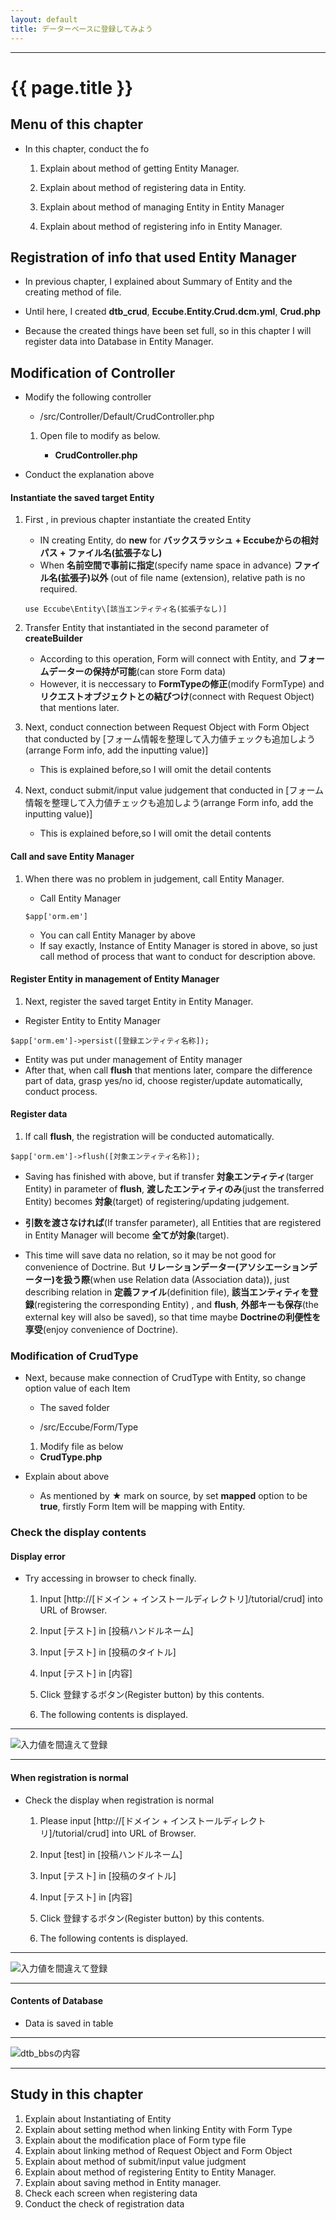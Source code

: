 ```yaml
---
layout: default
title: データーベースに登録してみよう
---
```


---

# {{ page.title }}

## Menu of this chapter

- In this chapter, conduct the fo
    1. Explain about method of getting Entity Manager.

    1. Explain about method of registering data in Entity.

    1. Explain about method of managing Entity in Entity Manager

    1. Explain about method of registering info in Entity Manager.

## Registration of info that used Entity Manager

- In previous chapter, I explained about Summary of Entity and the creating method of file.

- Until here, I created **dtb_crud**, **Eccube.Entity.Crud.dcm.yml**, **Crud.php**

- Because the created things have been set full, so in this chapter I will register data into Database in Entity Manager.

## Modification of Controller

- Modify the following controller
    - /src/Controller/Default/CrudController.php

    1. Open file to modify as below.

        - **CrudController.php**

<script src="http://gist-it.appspot.com/https://github.com/EC-CUBE/ec-cube.github.io/blob/master/Source/tutorial_9/CrudController_add_entity.php"></script>

<!--
```
<?php
/*
 * This file is part of EC-CUBE
 *
 * Copyright(c) 2000-2015 LOCKON CO.,LTD. All Rights Reserved.
 *
 * http://www.lockon.co.jp/
 *
 * This program is free software; you can redistribute it and/or
 * modify it under the terms of the GNU General Public License
 * as published by the Free Software Foundation; either version 2
 * of the License, or (at your option) any later version.
 *
 * This program is distributed in the hope that it will be useful,
 * but WITHOUT ANY WARRANTY; without even the implied warranty of
 * MERCHANTABILITY or FITNESS FOR A PARTICULAR PURPOSE.  See the
 * GNU General Public License for more details.
 *
 * You should have received a copy of the GNU General Public License
 * along with this program; if not, write to the Free Software
 * Foundation, Inc., 59 Temple Place - Suite 330, Boston, MA  02111-1307, USA.
 */


namespace Eccube\Controller\Tutorial;

use Eccube\Application;
use Eccube\Controller\AbstractController;
use Eccube\Entity\Crud;
use Symfony\Component\HttpFoundation\Request;

class CrudController extends AbstractController
{
    public function index(Application $app, Request $request)
    {
        // Crudエンティティをインスタンス化
        $Crud = new \Eccube\Entity\Crud(); ★前章で作成した、dtb_crud用のエンティティ(データモデルオブジェクト)をインスタンス化します。

        $builder = $app['form.factory']->createBuilder('crud', $Crud); ★ビルダーを取得する際に、第二引数にCrudのエンティティを渡します。

        $form = $builder->getForm();

        $form->handleRequest($request); ★リクエストオブジェクトとフォームオブジェクトを結びつける

        $message = array('default' => '');

        if ($form->isSubmitted() && $form->isValid()) {
            $message = array('success' => '入力値に問題はありません');
            $app['orm.em']->persist($Crud); ★エンティティマネージャーの管理下にCrudエンティティを登録します。
            $app['orm.em']->flush($Crud); ★エンティティマネージャーを通して、データーベースにエンティティの内容を登録します。
        } elseif($form->isSubmitted() && !$form->isValid()) {
            $message = array('error' => '入力値に誤りがあります');
        }

        return $app->render(
            'Tutorial/crud_top.twig',
            array(
                'message' => $message,
                'forms' => $forms->createView(),
            )
        );
    }
}
```
-->


- Conduct the explanation above

#### Instantiate the saved target Entity

1. First , in previous chapter instantiate the created Entity 
      - IN creating Entity, do **new** for **バックスラッシュ + Eccubeからの相対パス + ファイル名(拡張子なし)**
      - When **名前空間で事前に指定**(specify name space in advance) **ファイル名(拡張子)以外** (out of file name (extension), relative path is no required.

      ```
      use Eccube\Entity\[該当エンティティ名(拡張子なし)]
      ```

1. Transfer Entity that instantiated in the second parameter of **createBuilder**
    - According to this operation, Form will connect with Entity, and **フォームデーターの保持が可能**(can store Form data)
    - However, it is neccessary to **FormTypeの修正**(modify FormType) and **リクエストオブジェクトとの結びつけ**(connect with Request Object) that mentions later.

1.  Next, conduct connection between Request Object with Form Object that conducted by [フォーム情報を整理して入力値チェックも追加しよう(arrange Form info, add the inputting value)]
    - This is explained before,so I will omit the detail contents

1. Next, conduct submit/input value judgement that conducted in [フォーム情報を整理して入力値チェックも追加しよう(arrange Form info, add the inputting value)]
    - This is explained before,so I will omit the detail contents

#### Call and save Entity Manager

1. When there was no problem in judgement, call Entity Manager.
    - Call Entity Manager
    
    ```
    $app['orm.em']
    ```

    - You can call Entity Manager by above
    - If say exactly, Instance of Entity Manager is stored in above, so just call method of process that want to conduct for description above.

#### Register Entity in management of Entity Manager

1. Next, register the saved target Entity in Entity Manager.
  - Register Entity to Entity Manager

  ```
  $app['orm.em']->persist([登録エンティティ名称]);
  ```

  - Entity was put under management of Entity manager
  - After that, when call **flush** that mentions later, compare the difference part of data, grasp yes/no id, choose register/update automatically, conduct process. 

#### Register data

1. If call **flush**, the registration will be conducted automatically.

  ```
  $app['orm.em']->flush([対象エンティティ名称]);
  ```

- Saving has finished with above, but if transfer **対象エンティティ**(targer Entity) in parameter of **flush**, **渡したエンティティのみ**(just the transferred Entity) becomes **対象**(target) of registering/updating judgement.

- **引数を渡さなければ**(If transfer parameter), all Entities that are registered in Entity Manager will become **全てが対象**(target).

- This time will save data no relation, so it may be not good for convenience of Doctrine. But **リレーションデーター(アソシエーションデーター)を扱う際**(when use Relation data (Association data)), just describing relation in **定義ファイル**(definition file), **該当エンティティを登録**(registering the corresponding Entity) , and **flush**, **外部キーも保存**(the external key will also be saved), so that time maybe **Doctrineの利便性を享受**(enjoy convenience of Doctrine).

### Modification of CrudType

- Next, because make connection of CrudType with Entity, so change option value of each Item

    - The saved folder

    - /src/Eccube/Form/Type

    1. Modify file as below

    - **CrudType.php**

<script src="http://gist-it.appspot.com/https://github.com/EC-CUBE/ec-cube.github.io/blob/master/Source/tutorial_9/CrudController_set_map_status.php"></script>

<!--
```
<?php
/*
 * This file is part of EC-CUBE
 *
 * Copyright(c) 2000-2015 LOCKON CO.,LTD. All Rights Reserved.
 *
 * http://www.lockon.co.jp/
 *
 * This program is free software; you can redistribute it and/or
 * modify it under the terms of the GNU General Public License
 * as published by the Free Software Foundation; either version 2
 * of the License, or (at your option) any later version.
 *
 * This program is distributed in the hope that it will be useful,
 * but WITHOUT ANY WARRANTY; without even the implied warranty of
 * MERCHANTABILITY or FITNESS FOR A PARTICULAR PURPOSE.  See the
 * GNU General Public License for more details.
 *
 * You should have received a copy of the GNU General Public License
 * along with this program; if not, write to the Free Software
 * Foundation, Inc., 59 Temple Place - Suite 330, Boston, MA  02111-1307, USA.
 */


namespace Eccube\Form\Type\Front;

use Symfony\Component\Form\AbstractType;
use Symfony\Component\Form\FormBuilderInterface;
use Symfony\Component\Validator\Constraints as Assert;

class CrudType extends AbstractType
{
    public $config;

    public function __construct($config)
    {
        $this->config = $config;
    }

    /**
     * {@inheritdoc}
     */
    public function buildForm(FormBuilderInterface $builder, array $options)
    {
        // 投稿種別の配列
        $post_type = array(
            '1' => '質問',
            '2' => '提案',
        );

        $builder->add(
            'reason',
            'choice',
            array(
                'label' => '投稿種別',
                'required' => true,
                'choices' => $post_type,
                'mapped' => true, ★trueに修正
                'expanded' => false,
                'multiple' => false,
            )
        )
        ->add(
            'name',
            'text',
            array(
                'label' => '投稿者ハンドルネーム',
                'required' => true,
                'mapped' => true, ★trueに修正
                'constraints' => array(
                    new Assert\Regex(array(
                        'pattern' => "/^[\da-zA-Z]+$/u",
                        'message' => '半角英数字で入力してください'
                    )),
                ),
            )
        )
        ->add(
            'title',
            'text',
            array(
                'label' => '投稿のタイトル',
                'required' => true,
                'mapped' => true, ★trueに修正
                'constraints' => array(
                    new Assert\Length(
                        array(
                            'min' => '0',
                            'max' => '100',
                            'maxMessage' => '100文字以内で入力してください',
                        )
                    )
                )
            )
        )
        ->add(
            'notes',
            'textarea',
            array(
                'label' => '内容',
                'required' => false,
                'mapped' => true, ★trueに修正
                'empty_data' => null,
                'attr' => array(
                    'style' => 'height:100px;',
                )
            )
        )
        ->add(
            'save',
            'submit',
            array(
                'label' => 'この内容で登録する'
            )
        )
        ->addEventSubscriber(new \Eccube\Event\FormEventSubscriber());
    }

    /**
     * {@inheritdoc}
     */
    public function getName()
    {
        return 'crud';
    }
}
```
-->

- Explain about above

    - As mentioned by ★ mark on source, by set **mapped** option to be **true**, firstly Form Item will be mapping with Entity.

### Check the display contents

#### Display error

- Try accessing in browser to check finally.

    1. Input [http://[ドメイン + インストールディレクトリ]/tutorial/crud] into URL of Browser.

    1. Input [テスト] in [投稿ハンドルネーム]

    1. Input [テスト] in [投稿のタイトル]

    1. Input [テスト] in [内容]

    1. Click 登録するボタン(Register button) by this contents.

    1. The following contents is displayed.

---

![入力値を間違えて登録](/images/img-tutorial9-view-rendar-error.png)

---

#### When registration is normal

- Check the display when registration is normal

    1. Please input [http://[ドメイン + インストールディレクトリ]/tutorial/crud] into URL of Browser.

    1.  Input [test] in [投稿ハンドルネーム] 

    1.  Input [テスト] in [投稿のタイトル]

    1.  Input [テスト] in [内容]

    1. Click 登録するボタン(Register button) by this contents.

    1. The following contents is displayed.

---

![入力値を間違えて登録](/images/img-tutorial9-view-rendar-success.png)

---

#### Contents of Database

- Data is saved in table

---

![dtb_bbsの内容](/images/img-tutorial9-insert-database.png)

---

## Study in this chapter

1. Explain about Instantiating of Entity
1. Explain about setting method when linking Entity with Form Type
1. Explain about the modification place of Form type file
1. Explain about linking method of Request Object and Form Object
1. Explain about method of submit/input value judgment
1. Explain about method of registering Entity to Entity Manager.
1. Explain about saving method in Entity manager.
1. Check each screen when registering data
1. Conduct the check of registration data
